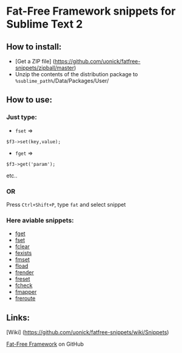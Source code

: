 # Fat-Free Framework snippets for Sublime Text 2

## How to install:
* [Get a ZIP file] (https://github.com/uonick/fatfree-snippets/zipball/master)
* Unzip the contents of the distribution package to `%sublime_path%`/Data/Packages/User/

## How to use:
### Just type:

* `fset` => 
```
$f3->set(key,value);
```

* `fget` => 
```
$f3->get('param');
```
etc..

### OR
Press `Ctrl+Shift+P`, type `fat` and select snippet

### Here aviable snippets:

* [fget](https://github.com/uonick/fatfree-snippets/blob/master/fatfree-get.sublime-snippet#L6)
* [fset](https://github.com/uonick/fatfree-snippets/blob/master/fatfree-set.sublime-snippet#L6)
* [fclear](https://github.com/uonick/fatfree-snippets/blob/master/fatfree-clear.sublime-snippet#L6)
* [fexists](https://github.com/uonick/fatfree-snippets/blob/master/fatfree-exists.sublime-snippet#L6)
* [fmset](https://github.com/uonick/fatfree-snippets/blob/master/fatfree-mset.sublime-snippet#L10)
* [fload](https://github.com/uonick/fatfree-snippets/blob/master/fatfree-load.sublime-snippet#L6)
* [frender](https://github.com/uonick/fatfree-snippets/blob/master/fatfree-template.sublime-snippet#L6)
* [freset](https://github.com/uonick/fatfree-snippets/blob/master/fatfree-reset.sublime-snippet#L6)
* [fcheck](https://github.com/uonick/fatfree-snippets/blob/master/fatfree-check.sublime-snippet#L9)
* [fmapper](https://github.com/uonick/fatfree-snippets/blob/master/fatfree-mapper.sublime-snippet#L6)
* [freroute](https://github.com/uonick/fatfree-snippets/blob/master/fatfree-reroute.sublime-snippet#L6)

## Links:
[Wiki] (https://github.com/uonick/fatfree-snippets/wiki/Snippets)

[Fat-Free Framework](https://github.com/bcosca/fatfree) on GitHub


